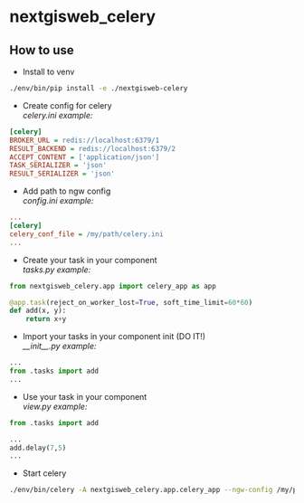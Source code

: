 # nextgisweb_celery

## How to use

* Install to venv  
```bash
./env/bin/pip install -e ./nextgisweb-celery
```

* Create config for celery  
_celery.ini example:_
```ini
[celery]
BROKER_URL = redis://localhost:6379/1
RESULT_BACKEND = redis://localhost:6379/2
ACCEPT_CONTENT = ['application/json']
TASK_SERIALIZER = 'json'
RESULT_SERIALIZER = 'json'
```

* Add path to ngw config  
_config.ini example:_
```ini
...
[celery]
celery_conf_file = /my/path/celery.ini
...
```

* Create your task in your component  
 _tasks.py example:_
```python
from nextgisweb_celery.app import celery_app as app

@app.task(reject_on_worker_lost=True, soft_time_limit=60*60)
def add(x, y):
    return x+y
```

* Import your tasks in your component init (DO IT!)  
 _\_\_init\_\_.py example:_
```python
...
from .tasks import add
...
```

* Use your task in your component  
 _view.py example:_
```python
from .tasks import add

...
add.delay(7,5)
...
```

* Start celery
```bash
./env/bin/celery -A nextgisweb_celery.app.celery_app --ngw-config /my/path/config.ini
```

